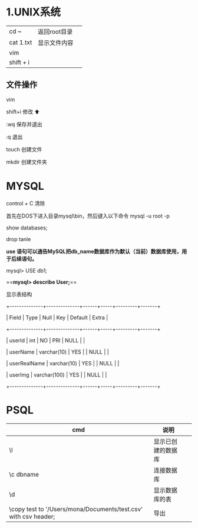 

# 1.UNIX系统

|           |              |      |
| --------- | ------------ | ---- |
| cd ~      | 返回root目录 |      |
| cat 1.txt | 显示文件内容 |      |
| vim       |              |      |
| shift + i |              |      |



## 文件操作

vim 

shift+i 修改  ⬆️

:wq 保存并退出

:q 退出

touch 创建文件

mkdir 创建文件夹

# MYSQL

control + C 清除



首先在DOS下进入目录mysql\bin，然后键入以下命令
mysql -u root -p

show databases;

drop tanle

**use 语句可以通告MySQL把db_name数据库作为默认（当前）数据库使用，用于后续语句。**

mysql> USE db1;



==**mysql> describe User;**==

显示表结构

+--------------+--------------+------+-----+---------+-------+

| Field    | Type     | Null | Key | Default | Extra |

+--------------+--------------+------+-----+---------+-------+

| userId    | int     | NO  | PRI | NULL  |    |

| userName   | varchar(10) | YES |   | NULL  |    |

| userRealName | varchar(10) | YES |   | NULL  |    |

| userImg   | varchar(100) | YES |   | NULL  |    |

+--------------+--------------+------+-----+---------+-------+











# PSQL

| cmd                                                          | 说明               |      |
| ------------------------------------------------------------ | ------------------ | ---- |
| \l                                                           | 显示已创建的数据库 |      |
| \c dbname                                                    | 连接数据库         |      |
| \d                                                           | 显示数据库的表     |      |
| \copy test to '/Users/mona/Documents/test.csv' with csv header; | 导出               |      |

